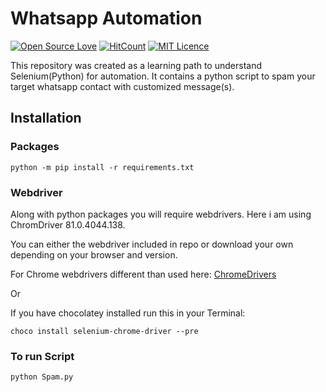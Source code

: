 # Whatsapp Automation

[![Open Source Love](https://badges.frapsoft.com/os/v1/open-source.svg?v=103)](https://github.com/ellerbrock/open-source-badges/)
[![HitCount](http://hits.dwyl.com/cannibalcheeseburger/automation-cli.svg)](http://hits.dwyl.com/cannibalcheeseburger/automation-cli)
[![MIT Licence](https://badges.frapsoft.com/os/mit/mit.svg?v=103)](https://opensource.org/licenses/mit-license.php)

This repository was created as a learning path to understand Selenium(Python) for automation.
It contains a python script to spam your target whatsapp contact with customized message(s).

## Installation

### Packages

```
python -m pip install -r requirements.txt
```
### Webdriver

Along with python packages you will require webdrivers.
Here i am using ChromDriver 81.0.4044.138.

You can either the webdriver included in repo or download your own depending on your browser and version.

For Chrome webdrivers different than used here:
<a href = "https://chromedriver.chromium.org/downloads" target="_blank">ChromeDrivers</a>


Or

If you have chocolatey installed run this in your Terminal:

```
choco install selenium-chrome-driver --pre 
```

### To run Script

```
python Spam.py
```
